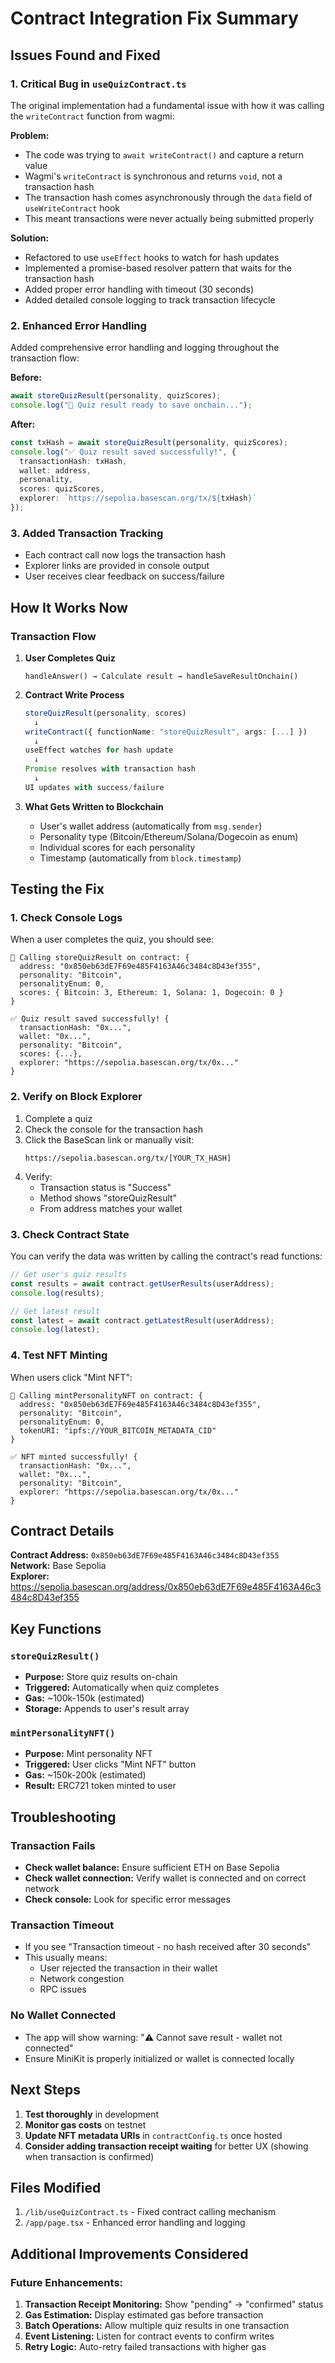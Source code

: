 # Contract Integration Fix Summary

## Issues Found and Fixed

### 1. **Critical Bug in `useQuizContract.ts`**
The original implementation had a fundamental issue with how it was calling the `writeContract` function from wagmi:

**Problem:**
- The code was trying to `await writeContract()` and capture a return value
- Wagmi's `writeContract` is synchronous and returns `void`, not a transaction hash
- The transaction hash comes asynchronously through the `data` field of `useWriteContract` hook
- This meant transactions were never actually being submitted properly

**Solution:**
- Refactored to use `useEffect` hooks to watch for hash updates
- Implemented a promise-based resolver pattern that waits for the transaction hash
- Added proper error handling with timeout (30 seconds)
- Added detailed console logging to track transaction lifecycle

### 2. **Enhanced Error Handling**
Added comprehensive error handling and logging throughout the transaction flow:

**Before:**
```typescript
await storeQuizResult(personality, quizScores);
console.log("📝 Quiz result ready to save onchain...");
```

**After:**
```typescript
const txHash = await storeQuizResult(personality, quizScores);
console.log("✅ Quiz result saved successfully!", {
  transactionHash: txHash,
  wallet: address,
  personality,
  scores: quizScores,
  explorer: `https://sepolia.basescan.org/tx/${txHash}`
});
```

### 3. **Added Transaction Tracking**
- Each contract call now logs the transaction hash
- Explorer links are provided in console output
- User receives clear feedback on success/failure

## How It Works Now

### Transaction Flow

1. **User Completes Quiz**
   ```
   handleAnswer() → Calculate result → handleSaveResultOnchain()
   ```

2. **Contract Write Process**
   ```typescript
   storeQuizResult(personality, scores)
     ↓
   writeContract({ functionName: "storeQuizResult", args: [...] })
     ↓
   useEffect watches for hash update
     ↓
   Promise resolves with transaction hash
     ↓
   UI updates with success/failure
   ```

3. **What Gets Written to Blockchain**
   - User's wallet address (automatically from `msg.sender`)
   - Personality type (Bitcoin/Ethereum/Solana/Dogecoin as enum)
   - Individual scores for each personality
   - Timestamp (automatically from `block.timestamp`)

## Testing the Fix

### 1. **Check Console Logs**
When a user completes the quiz, you should see:

```
🔗 Calling storeQuizResult on contract: {
  address: "0x850eb63dE7F69e485F4163A46c3484c8D43ef355",
  personality: "Bitcoin",
  personalityEnum: 0,
  scores: { Bitcoin: 3, Ethereum: 1, Solana: 1, Dogecoin: 0 }
}

✅ Quiz result saved successfully! {
  transactionHash: "0x...",
  wallet: "0x...",
  personality: "Bitcoin",
  scores: {...},
  explorer: "https://sepolia.basescan.org/tx/0x..."
}
```

### 2. **Verify on Block Explorer**
1. Complete a quiz
2. Check the console for the transaction hash
3. Click the BaseScan link or manually visit:
   ```
   https://sepolia.basescan.org/tx/[YOUR_TX_HASH]
   ```
4. Verify:
   - Transaction status is "Success"
   - Method shows "storeQuizResult"
   - From address matches your wallet

### 3. **Check Contract State**
You can verify the data was written by calling the contract's read functions:

```typescript
// Get user's quiz results
const results = await contract.getUserResults(userAddress);
console.log(results);

// Get latest result
const latest = await contract.getLatestResult(userAddress);
console.log(latest);
```

### 4. **Test NFT Minting**
When users click "Mint NFT":

```
🎨 Calling mintPersonalityNFT on contract: {
  address: "0x850eb63dE7F69e485F4163A46c3484c8D43ef355",
  personality: "Bitcoin",
  personalityEnum: 0,
  tokenURI: "ipfs://YOUR_BITCOIN_METADATA_CID"
}

✅ NFT minted successfully! {
  transactionHash: "0x...",
  wallet: "0x...",
  personality: "Bitcoin",
  explorer: "https://sepolia.basescan.org/tx/0x..."
}
```

## Contract Details

**Contract Address:** `0x850eb63dE7F69e485F4163A46c3484c8D43ef355`  
**Network:** Base Sepolia  
**Explorer:** https://sepolia.basescan.org/address/0x850eb63dE7F69e485F4163A46c3484c8D43ef355

## Key Functions

### `storeQuizResult()`
- **Purpose:** Store quiz results on-chain
- **Triggered:** Automatically when quiz completes
- **Gas:** ~100k-150k (estimated)
- **Storage:** Appends to user's result array

### `mintPersonalityNFT()`
- **Purpose:** Mint personality NFT
- **Triggered:** User clicks "Mint NFT" button
- **Gas:** ~150k-200k (estimated)
- **Result:** ERC721 token minted to user

## Troubleshooting

### Transaction Fails
- **Check wallet balance:** Ensure sufficient ETH on Base Sepolia
- **Check wallet connection:** Verify wallet is connected and on correct network
- **Check console:** Look for specific error messages

### Transaction Timeout
- If you see "Transaction timeout - no hash received after 30 seconds"
- This usually means:
  - User rejected the transaction in their wallet
  - Network congestion
  - RPC issues

### No Wallet Connected
- The app will show warning: "⚠️ Cannot save result - wallet not connected"
- Ensure MiniKit is properly initialized or wallet is connected locally

## Next Steps

1. **Test thoroughly** in development
2. **Monitor gas costs** on testnet
3. **Update NFT metadata URIs** in `contractConfig.ts` once hosted
4. **Consider adding transaction receipt waiting** for better UX (showing when transaction is confirmed)

## Files Modified

1. `/lib/useQuizContract.ts` - Fixed contract calling mechanism
2. `/app/page.tsx` - Enhanced error handling and logging

## Additional Improvements Considered

### Future Enhancements:
1. **Transaction Receipt Monitoring:** Show "pending" → "confirmed" status
2. **Gas Estimation:** Display estimated gas before transaction
3. **Batch Operations:** Allow multiple quiz results in one transaction
4. **Event Listening:** Listen for contract events to confirm writes
5. **Retry Logic:** Auto-retry failed transactions with higher gas


